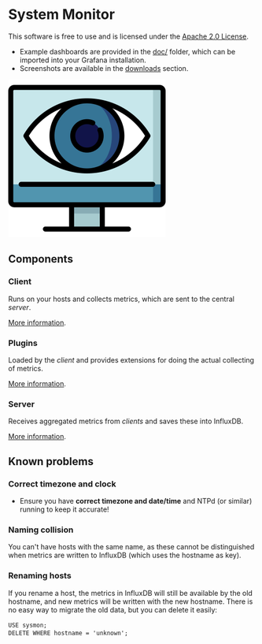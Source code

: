 # System Monitor

This software is free to use and is licensed under the [Apache 2.0 License](LICENSE).

- Example dashboards are provided in the [doc/](doc) folder, which can be imported into your Grafana installation.
- Screenshots are available in the [downloads](https://bitbucket.org/mnellemann/sysmon/downloads/) section.

![Sysmon Icon](doc/monitoring-eye-320x320.png)

## Components 

### Client

Runs on your hosts and collects metrics, which are sent to the central *server*.

[More information](client/README.md).

### Plugins

Loaded by the *client* and provides extensions for doing the actual collecting of metrics.

[More information](plugins/README.md).

### Server

Receives aggregated metrics from *clients* and saves these into InfluxDB.

[More information](server/README.md).



## Known problems

### Correct timezone and clock

- Ensure you have **correct timezone and date/time** and NTPd (or similar) running to keep it accurate!

### Naming collision

You can't have hosts with the same name, as these cannot be distinguished when metrics are
written to InfluxDB (which uses the hostname as key).

### Renaming hosts

If you rename a host, the metrics in InfluxDB will still be available by the old hostname, and new metrics will be written with the new hostname. There is no easy way to migrate the old data, but you can delete it easily:

```text
USE sysmon;
DELETE WHERE hostname = 'unknown';
```